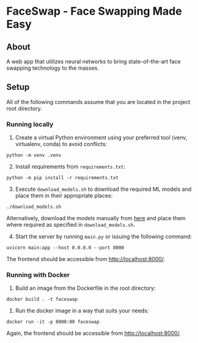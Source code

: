 # FaceSwap - Face Swapping Made Easy

## About
A web app that utilizes neural networks to bring state-of-the-art face swapping technology to the masses.

## Setup

All of the following commands assume that you are located in the project root directory.

### Running locally

1. Create a virtual Python environment using your preferred tool (venv, virtualenv, conda) to avoid conflicts:
```
python -m venv .venv
```

2. Install requirements from ```requirements.txt```:
```
python -m pip install -r requirements.txt
```

3. Execute ```download_models.sh``` to download the required ML models and place them in their appropriate places:
```
./download_models.sh
```

Alternatively, download the models manually from [here](https://drive.google.com/drive/folders/1uUpWzx6Cu6j61yiOcvlpc4u1lXA5lSA-?usp=sharing) and place them where required as specified in ```download_models.sh```.

4. Start the server by running ```main.py``` or issuing the following command:
```
uvicorn main:app --host 0.0.0.0 --port 8000
```
The frontend should be accessible from [http://localhost:8000/](http://localhost:8000/).

### Running with Docker

1. Build an image from the Dockerfile in the root directory:
```
docker build . -t faceswap
```

1. Run the docker image in a way that suits your needs:
```
docker run -it -p 8000:80 faceswap
```
Again, the frontend should be accessible from [http://localhost:8000/](http://localhost:8000/).